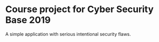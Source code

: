 # Course project for Cyber Security Base 2019

A simple application with serious intentional security flaws.
